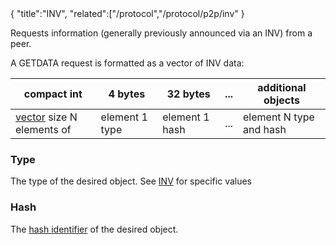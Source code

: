 <div class="cwikmeta">{
"title":"INV",
"related":["/protocol","/protocol/p2p/inv"
}</div>

Requests information (generally previously announced via an INV) from a peer.

A GETDATA request is formatted as a vector of INV data:

| compact int |  4 bytes | 32 bytes | ... | additional objects |
|---------------|-----------|------------|--|------|
| [vector](/protocol/p2p/vector) size N elements of | element 1 type | element 1 hash | ... | element N type and hash

### Type

The type of the desired object. See [INV](/protocol/p2p/inv) for specific values

### Hash
The [hash identifier](glossary/hash__identifier) of the desired object.
